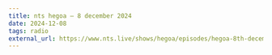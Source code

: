 ```yaml
---
title: nts hegoa – 8 december 2024
date: 2024-12-08
tags: radio
external_url: https://www.nts.live/shows/hegoa/episodes/hegoa-8th-december-2024
---
```

